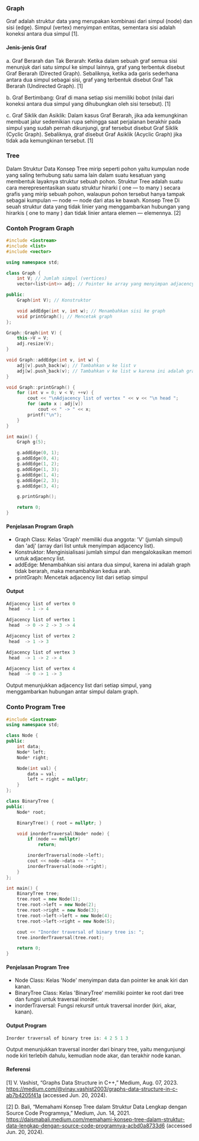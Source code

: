 ### Graph
Graf adalah struktur data yang merupakan kombinasi dari simpul (node) dan sisi (edge). Simpul (vertex) menyimpan entitas, sementara sisi adalah koneksi antara dua simpul [1]. 

#### Jenis-jenis Graf

a. Graf Berarah dan Tak Berarah: Ketika dalam sebuah graf semua sisi menunjuk dari satu simpul ke simpul lainnya, graf yang terbentuk disebut Graf Berarah (Directed Graph). Sebaliknya, ketika ada garis sederhana antara dua simpul sebagai sisi, graf yang terbentuk disebut Graf Tak Berarah (Undirected Graph). [1]

b. Graf Bertimbang: Graf di mana setiap sisi memiliki bobot (nilai dari koneksi antara dua simpul yang dihubungkan oleh sisi tersebut). [1]

c. Graf Siklik dan Asiklik: Dalam kasus Graf Berarah, jika ada kemungkinan membuat jalur sedemikian rupa sehingga saat perjalanan berakhir pada simpul yang sudah pernah dikunjungi, graf tersebut disebut Graf Siklik (Cyclic Graph). Sebaliknya, graf disebut Graf Asiklik (Acyclic Graph) jika tidak ada kemungkinan tersebut. [1]

### Tree

Dalam Struktur Data Konsep Tree mirip seperti pohon yaitu kumpulan node yang saling terhubung satu sama lain dalam suatu kesatuan yang membentuk layaknya struktur sebuah pohon. Struktur Tree adalah suatu cara merepresentasikan suatu struktur hirarki ( one — to many ) secara grafis yang mirip sebuah pohon, walaupun pohon tersebut hanya tampak sebagai kumpulan — node — node dari atas ke bawah. Konsep Tree Di seuah struktur data yang tidak linier yang menggambarkan hubungan yang hirarkis ( one to many ) dan tidak linier antara elemen — elemennya. [2]


### Contoh Program Graph

```c++
#include <iostream>
#include <list>
#include <vector>

using namespace std;

class Graph {
    int V; // Jumlah simpul (vertices)
    vector<list<int>> adj; // Pointer ke array yang menyimpan adjacency list

public:
    Graph(int V); // Konstruktor

    void addEdge(int v, int w); // Menambahkan sisi ke graph
    void printGraph(); // Mencetak graph
};

Graph::Graph(int V) {
    this->V = V;
    adj.resize(V);
}

void Graph::addEdge(int v, int w) {
    adj[v].push_back(w); // Tambahkan w ke list v
    adj[w].push_back(v); // Tambahkan v ke list w karena ini adalah graph tidak berarah
}

void Graph::printGraph() {
    for (int v = 0; v < V; ++v) {
        cout << "\nAdjacency list of vertex " << v << "\n head ";
        for (auto x : adj[v])
            cout << " -> " << x;
        printf("\n");
    }
}

int main() {
    Graph g(5);

    g.addEdge(0, 1);
    g.addEdge(0, 4);
    g.addEdge(1, 2);
    g.addEdge(1, 3);
    g.addEdge(1, 4);
    g.addEdge(2, 3);
    g.addEdge(3, 4);

    g.printGraph();

    return 0;
}
```

#### Penjelasan Program Graph
- Graph Class: Kelas 'Graph' memiliki dua anggota: 'V' (jumlah simpul) dan 'adj' (array dari list untuk menyimpan adjacency list).
- Konstruktor: Menginisialisasi jumlah simpul dan mengalokasikan memori untuk adjacency list.
- addEdge: Menambahkan sisi antara dua simpul, karena ini adalah graph tidak berarah, maka menambahkan kedua arah.
- printGraph: Mencetak adjacency list dari setiap simpul

#### Output

```c++
Adjacency list of vertex 0
 head  -> 1 -> 4

Adjacency list of vertex 1
 head  -> 0 -> 2 -> 3 -> 4

Adjacency list of vertex 2
 head  -> 1 -> 3

Adjacency list of vertex 3
 head  -> 1 -> 2 -> 4

Adjacency list of vertex 4
 head  -> 0 -> 1 -> 3
```

Output menunjukkan adjacency list dari setiap simpul, yang menggambarkan hubungan antar simpul dalam graph.

### Conto Program Tree

```c++
#include <iostream>
using namespace std;

class Node {
public:
    int data;
    Node* left;
    Node* right;

    Node(int val) {
        data = val;
        left = right = nullptr;
    }
};

class BinaryTree {
public:
    Node* root;

    BinaryTree() { root = nullptr; }

    void inorderTraversal(Node* node) {
        if (node == nullptr)
            return;

        inorderTraversal(node->left);
        cout << node->data << " ";
        inorderTraversal(node->right);
    }
};

int main() {
    BinaryTree tree;
    tree.root = new Node(1);
    tree.root->left = new Node(2);
    tree.root->right = new Node(3);
    tree.root->left->left = new Node(4);
    tree.root->left->right = new Node(5);

    cout << "Inorder traversal of binary tree is: ";
    tree.inorderTraversal(tree.root);

    return 0;
}
```

#### Penjelasan Program Tree
- Node Class: Kelas 'Node' menyimpan data dan pointer ke anak kiri dan kanan.
- BinaryTree Class: Kelas 'BinaryTree' memiliki pointer ke root dari tree dan fungsi untuk traversal inorder.
- inorderTraversal: Fungsi rekursif untuk traversal inorder (kiri, akar, kanan).

#### Output Program

```c++
Inorder traversal of binary tree is: 4 2 5 1 3
```
Output menunjukkan traversal inorder dari binary tree, yaitu mengunjungi node kiri terlebih dahulu, kemudian node akar, dan terakhir node kanan.

#### Referensi

[1] V. Vashist, “Graphs Data Structure in C++,” Medium, Aug. 07, 2023. https://medium.com/@vinay.vashist2003/graphs-data-structure-in-c-ab7b4205f41a (accessed Jun. 20, 2024).

[2] D. Bali, “Memahami Konsep Tree dalam Struktur Data Lengkap dengan Source Code Programnya,” Medium, Jun. 14, 2021. https://daismabali.medium.com/memahami-konsep-tree-dalam-struktur-data-lengkap-dengan-source-code-programnya-acbd0a8733d6 (accessed Jun. 20, 2024).
